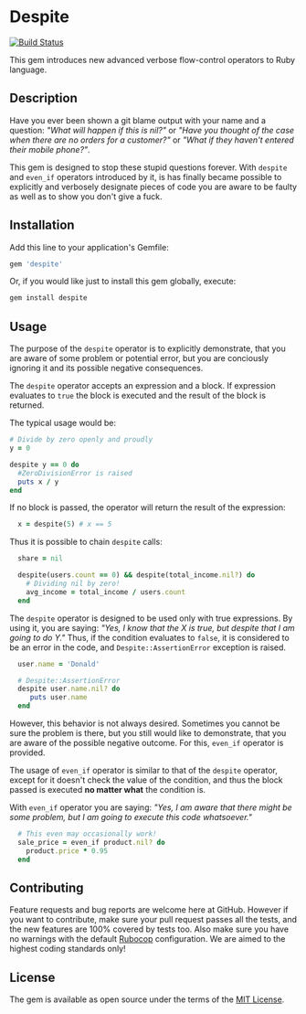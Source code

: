 # Despite
[![Build Status](https://travis-ci.org/Nu-hin/despite.svg?branch=master)](https://travis-ci.org/Nu-hin/despite)

This gem introduces new advanced verbose flow-control operators to Ruby language.

## Description

Have you ever been shown a git blame output with your name and a question: _"What will happen if this is nil?"_ or _"Have you thought of the case when there are no orders for a customer?"_ or _"What if they haven't entered their mobile phone?"_.

This gem is designed to stop these stupid questions forever. With `despite` and `even_if` operators introduced by it, is has finally became possible to explicitly and verbosely designate pieces of code you are aware to be faulty as well as to show you don't give a fuck.

## Installation

Add this line to your application's Gemfile:

```ruby
gem 'despite'
```

Or, if you would like just to install this gem globally, execute:
```bash
gem install despite
```

## Usage
The purpose of the `despite` operator is to explicitly demonstrate, that you are aware of some problem or potential error, but you are conciously ignoring it and its possible negative consequences.

The `despite` operator accepts an expression and a block. If expression evaluates to `true` the block is executed and the result of the block is returned.

The typical usage would be:
```ruby
# Divide by zero openly and proudly
y = 0

despite y == 0 do
  #ZeroDivisionError is raised
  puts x / y
end
```

If no block is passed, the operator will return the result of the expression:

```ruby
  x = despite(5) # x == 5
```

Thus it is possible to chain `despite` calls:

```ruby
  share = nil

  despite(users.count == 0) && despite(total_income.nil?) do
    # Dividing nil by zero!
    avg_income = total_income / users.count
  end
```

The `despite` operator is designed to be used only with true expressions. By using it, you are saying: _"Yes, I know that the X is true, but despite that I am going to do Y."_ Thus, if the condition evaluates to `false`, it is considered to be an error in the code, and `Despite::AssertionError` exception is raised.

```ruby
  user.name = 'Donald'

  # Despite::AssertionError
  despite user.name.nil? do
     puts user.name
  end
```

However, this behavior is not always desired. Sometimes you cannot be sure the problem is there, but you still would like to demonstrate, that you are aware of the possible negative outcome. For this, `even_if` operator is provided.

The usage of `even_if` operator is similar to that of the `despite` operator, except for it doesn't check the value of the condition, and thus the block passed is executed __no matter what__ the condition is.

With `even_if` operator you are saying: _"Yes, I am aware that there might be some problem, but I am going to execute this code whatsoever."_

```ruby
  # This even may occasionally work!
  sale_price = even_if product.nil? do
    product.price * 0.95
  end
```

## Contributing

Feature requests and bug reports are welcome here at GitHub. However if you want to contribute, make sure your pull request passes all the tests, and the new features are 100% covered by tests too. Also make sure you have no warnings with the default [Rubocop](https://github.com/bbatsov/rubocop) configuration. We are aimed to the highest coding standards only!


## License

The gem is available as open source under the terms of the [MIT License](http://opensource.org/licenses/MIT).

